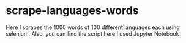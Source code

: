 # scrape-languages-words
Here I scrapes the 1000 words of 100 different languages each using selenium. Also, you can find the script here I used Jupyter Notebook
